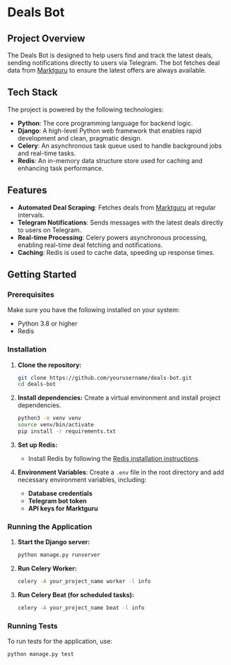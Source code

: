 # Deals Bot

## Project Overview

The Deals Bot is designed to help users find and track the latest deals, sending notifications directly to users via Telegram. The bot fetches deal data from [Marktguru](https://www.marktguru.de/) to ensure the latest offers are always available.

## Tech Stack

The project is powered by the following technologies:

- **Python**: The core programming language for backend logic.
- **Django**: A high-level Python web framework that enables rapid development and clean, pragmatic design.
- **Celery**: An asynchronous task queue used to handle background jobs and real-time tasks.
- **Redis**: An in-memory data structure store used for caching and enhancing task performance.

## Features

- **Automated Deal Scraping**: Fetches deals from [Marktguru](https://www.marktguru.de/) at regular intervals.
- **Telegram Notifications**: Sends messages with the latest deals directly to users on Telegram.
- **Real-time Processing**: Celery powers asynchronous processing, enabling real-time deal fetching and notifications.
- **Caching**: Redis is used to cache data, speeding up response times.

## Getting Started

### Prerequisites

Make sure you have the following installed on your system:

- Python 3.8 or higher
- Redis

### Installation

1. **Clone the repository:**

   ```bash
   git clone https://github.com/yourusername/deals-bot.git
   cd deals-bot
   ```

2. **Install dependencies:**
   Create a virtual environment and install project dependencies.

   ```bash
   python3 -m venv venv
   source venv/bin/activate
   pip install -r requirements.txt
   ```

3. **Set up Redis:**

   - Install Redis by following the [Redis installation instructions](https://redis.io/download).

4. **Environment Variables**:
   Create a `.env` file in the root directory and add necessary environment variables, including:
   - **Database credentials**
   - **Telegram bot token**
   - **API keys for Marktguru**

### Running the Application

1. **Start the Django server:**

   ```bash
   python manage.py runserver
   ```

2. **Run Celery Worker:**

   ```bash
   celery -A your_project_name worker -l info
   ```

3. **Run Celery Beat (for scheduled tasks):**
   ```bash
   celery -A your_project_name beat -l info
   ```

### Running Tests

To run tests for the application, use:

```bash
python manage.py test
```
